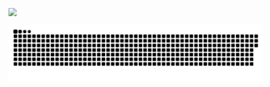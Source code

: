 
![](https://komarev.com/ghpvc/?username=soheil-mp&color=gray&style=flat)

<!-- ![](https://i.imgur.com/lO3E9Gs.gif) -->


<a href=#><img src="contributions.svg"></a>

